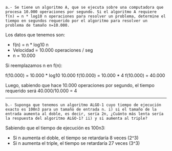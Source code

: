 `a.- Se tiene un algoritmo A, que se ejecuta sobre una computadora que procesa 10.000 operaciones
por segundo. Si el algoritmo A requiere f(n) = n * log10 n operaciones para resolver un problema,
determine el tiempo en segundos requerido por el algoritmo para resolver un problema de tamaño
n=10.000.`

Los datos que tenemos son:
* f(n) = n * log10 n
* Velocidad = 10.000 operaciones / seg
* n = 10.000

Si reemplazamos n en f(n):

f(10.000) = 10.000 * log10 10.000
f(10.000) = 10.000 * 4
f(10.000) = 40.000

Luego, sabiendo que hace 10.000 operaciones por segundo, el tiempo requerido será 40.000/10.000 = 4

----------------------------------------


`b.- Suponga que tenemos un algoritmo ALGO-1 cuyo tiempo de ejecución exacto es 100n3 para un
tamaño de entrada n.
i) si el tamaño de la entrada aumenta al doble, es decir, sería 2n, ¿Cuánto más lenta sería la
respuesta del algoritmo ALGO-1?
ii) y si aumenta al triple?`

Sabiendo que el tiempo de ejecución es 100n3:
* Si n aumenta el doble, el tiempo se retardaría 8 veces (2^3)
* Si n aumenta el triple, el tiempo se retardaría 27 veces (3^3)

